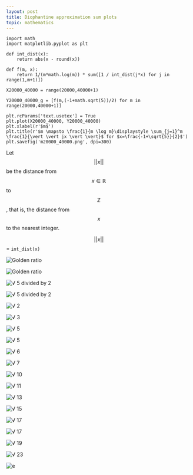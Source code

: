 ```yaml
---
layout: post
title: Diophantine approximation sum plots
topic: mathematics
---
```


```python3
import math
import matplotlib.pyplot as plt

def int_dist(x):
    return abs(x - round(x))

def f(m, x):
    return 1/(m*math.log(m)) * sum([1 / int_dist(j*x) for j in range(1,m+1)])
```

```python3
X20000_40000 = range(20000,40000+1)

Y20000_40000_g = [f(m,(-1+math.sqrt(5))/2) for m in range(20000,40000+1)]
```

```python3
plt.rcParams['text.usetex'] = True
plt.plot(X20000_40000, Y20000_40000)
plt.xlabel(r'$m$')
plt.title(r'$m \mapsto \frac{1}{m \log m}\displaystyle \sum_{j=1}^m \frac{1}{\vert \vert jx \vert \vert}$ for $x=\frac{-1+\sqrt{5}}{2}$')
plt.savefig('m20000_40000.png', dpi=300)
```

Let $$\vert \vert x \vert \vert$$ be the distance from $$x \in \mathbb{R}$$ to $$\mathbb{Z}$$, that is,
the distance from $$x$$ to the nearest integer.

$$\vert \vert x \vert \vert$$ = `int_dist(x)`

![Golden ratio](/python/m5000_40000_g.png)

![Golden ratio](/python/m20000_40000_g.png)

![√ 5 divided by 2](/python/m5000_40000_sqrt_5_div_2.png)

![√ 5 divided by 2](/python/m20000_40000_sqrt_5_div_2.png)

![√ 2](/python/m5000_40000_sqrt_2.png)

![√ 3](/python/m5000_40000_sqrt_3.png)

![√ 5](/python/m5000_40000_sqrt_5.png)

![√ 5](/python/m20000_40000_sqrt_5.png)

![√ 6](/python/m5000_40000_sqrt_6.png)

![√ 7](/python/m5000_40000_sqrt_7.png)

![√ 10](/python/m5000_40000_sqrt_10.png)

![√ 11](/python/m5000_40000_sqrt_11.png)

![√ 13](/python/m5000_40000_sqrt_13.png)

![√ 15](/python/m5000_40000_sqrt_15.png)

![√ 17](/python/m5000_40000_sqrt_17.png)

![√ 17](/python/m20000_40000_sqrt_17.png)

![√ 19](/python/m5000_40000_sqrt_19.png)

![√ 23](/python/m5000_40000_sqrt_23.png)

![e](/python/m20000_40000_e.png)